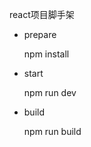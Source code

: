 react项目脚手架
* prepare

    npm install
    
* start

    npm run dev
    
* build

    npm run build
